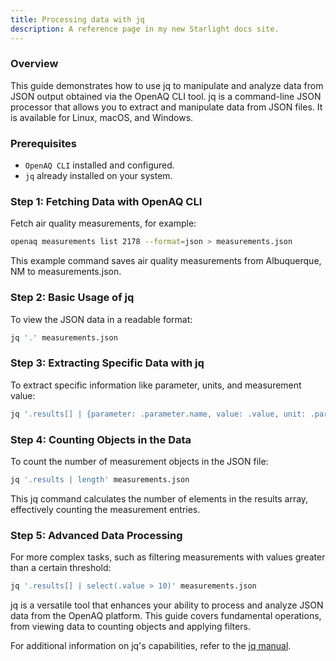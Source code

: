 ```yaml
---
title: Processing data with jq
description: A reference page in my new Starlight docs site.
---
```

### Overview

This guide demonstrates how to use jq to manipulate and analyze data from JSON output obtained via the OpenAQ CLI tool. jq is a command-line JSON processor that allows you to extract and manipulate data from JSON files. It is available for Linux, macOS, and Windows.

### Prerequisites
- `OpenAQ CLI` installed and configured.
- `jq` already installed on your system.

### Step 1: Fetching Data with OpenAQ CLI

Fetch air quality measurements, for example:

```bash
openaq measurements list 2178 --format=json > measurements.json
```
This example command saves air quality measurements from Albuquerque, NM to measurements.json.

### Step 2: Basic Usage of jq
To view the JSON data in a readable format:

```bash
jq '.' measurements.json
```
### Step 3: Extracting Specific Data with jq
To extract specific information like parameter, units, and measurement value:

```bash
jq '.results[] | {parameter: .parameter.name, value: .value, unit: .parameter.units}' measurements.json
```
### Step 4: Counting Objects in the Data
To count the number of measurement objects in the JSON file:

```bash
jq '.results | length' measurements.json
```
This jq command calculates the number of elements in the results array, effectively counting the measurement entries.

### Step 5: Advanced Data Processing
For more complex tasks, such as filtering measurements with values greater than a certain threshold:

```bash
jq '.results[] | select(.value > 10)' measurements.json

```
jq is a versatile tool that enhances your ability to process and analyze JSON data from the OpenAQ platform. This guide covers fundamental operations, from viewing data to counting objects and applying filters.

For additional information on jq's capabilities, refer to the [jq manual](https://stedolan.github.io/jq/manual/).

